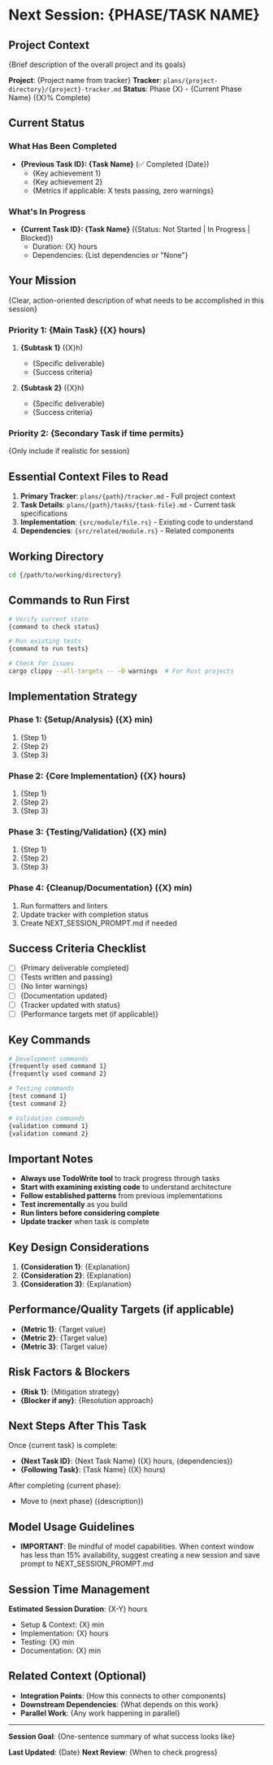 # Next Session: {PHASE/TASK NAME}

## Project Context

{Brief description of the overall project and its goals}

**Project**: {Project name from tracker}
**Tracker**: `plans/{project-directory}/{project}-tracker.md`
**Status**: Phase {X} - {Current Phase Name} ({X}% Complete)

## Current Status

### What Has Been Completed
- **{Previous Task ID}: {Task Name}** (✅ Completed {Date})
  - {Key achievement 1}
  - {Key achievement 2}
  - {Metrics if applicable: X tests passing, zero warnings}

### What's In Progress
- **{Current Task ID}: {Task Name}** ({Status: Not Started | In Progress | Blocked})
  - Duration: {X} hours
  - Dependencies: {List dependencies or "None"}

## Your Mission

{Clear, action-oriented description of what needs to be accomplished in this session}

### Priority 1: {Main Task} ({X} hours)

1. **{Subtask 1}** ({X}h)
   - {Specific deliverable}
   - {Success criteria}
   
2. **{Subtask 2}** ({X}h)
   - {Specific deliverable}
   - {Success criteria}

### Priority 2: {Secondary Task if time permits}
{Only include if realistic for session}

## Essential Context Files to Read

1. **Primary Tracker**: `plans/{path}/tracker.md` - Full project context
2. **Task Details**: `plans/{path}/tasks/{task-file}.md` - Current task specifications
3. **Implementation**: `{src/module/file.rs}` - Existing code to understand
4. **Dependencies**: `{src/related/module.rs}` - Related components

## Working Directory

```bash
cd {/path/to/working/directory}
```

## Commands to Run First

```bash
# Verify current state
{command to check status}

# Run existing tests
{command to run tests}

# Check for issues
cargo clippy --all-targets -- -D warnings  # For Rust projects
```

## Implementation Strategy

### Phase 1: {Setup/Analysis} ({X} min)
1. {Step 1}
2. {Step 2}
3. {Step 3}

### Phase 2: {Core Implementation} ({X} hours)
1. {Step 1}
2. {Step 2}
3. {Step 3}

### Phase 3: {Testing/Validation} ({X} min)
1. {Step 1}
2. {Step 2}
3. {Step 3}

### Phase 4: {Cleanup/Documentation} ({X} min)
1. Run formatters and linters
2. Update tracker with completion status
3. Create NEXT_SESSION_PROMPT.md if needed

## Success Criteria Checklist

- [ ] {Primary deliverable completed}
- [ ] {Tests written and passing}
- [ ] {No linter warnings}
- [ ] {Documentation updated}
- [ ] {Tracker updated with status}
- [ ] {Performance targets met (if applicable)}

## Key Commands

```bash
# Development commands
{frequently used command 1}
{frequently used command 2}

# Testing commands
{test command 1}
{test command 2}

# Validation commands
{validation command 1}
{validation command 2}
```

## Important Notes

- **Always use TodoWrite tool** to track progress through tasks
- **Start with examining existing code** to understand architecture
- **Follow established patterns** from previous implementations
- **Test incrementally** as you build
- **Run linters before considering complete**
- **Update tracker** when task is complete

## Key Design Considerations

1. **{Consideration 1}**: {Explanation}
2. **{Consideration 2}**: {Explanation}
3. **{Consideration 3}**: {Explanation}

## Performance/Quality Targets (if applicable)

- **{Metric 1}**: {Target value}
- **{Metric 2}**: {Target value}
- **{Metric 3}**: {Target value}

## Risk Factors & Blockers

- **{Risk 1}**: {Mitigation strategy}
- **{Blocker if any}**: {Resolution approach}

## Next Steps After This Task

Once {current task} is complete:
- **{Next Task ID}**: {Next Task Name} ({X} hours, {dependencies})
- **{Following Task}**: {Task Name} ({X} hours)

After completing {current phase}:
- Move to {next phase} ({description})

## Model Usage Guidelines

- **IMPORTANT**: Be mindful of model capabilities. When context window has less than 15% availability, suggest creating a new session and save prompt to NEXT_SESSION_PROMPT.md

## Session Time Management

**Estimated Session Duration**: {X-Y} hours
- Setup & Context: {X} min
- Implementation: {X} hours  
- Testing: {X} min
- Documentation: {X} min

## Related Context (Optional)

- **Integration Points**: {How this connects to other components}
- **Downstream Dependencies**: {What depends on this work}
- **Parallel Work**: {Any work happening in parallel}

---

**Session Goal**: {One-sentence summary of what success looks like}

**Last Updated**: {Date}
**Next Review**: {When to check progress}